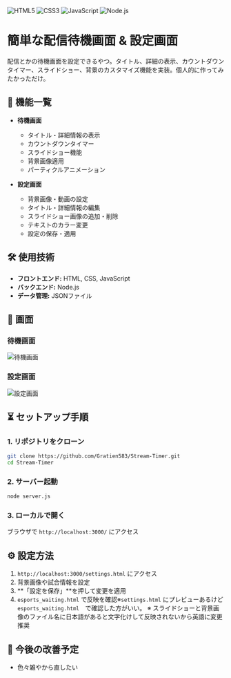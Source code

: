 ![HTML5](https://img.shields.io/badge/HTML5-E34F26?style=for-the-badge&logo=html5&logoColor=white)
![CSS3](https://img.shields.io/badge/CSS3-1572B6?style=for-the-badge&logo=css3&logoColor=white)
![JavaScript](https://img.shields.io/badge/JavaScript-F7DF1E?style=for-the-badge&logo=javascript&logoColor=black)
![Node.js](https://img.shields.io/badge/Node.js-339933?style=for-the-badge&logo=node.js&logoColor=white)

# 簡単な配信待機画面 & 設定画面
配信とかの待機画面を設定できるやつ。タイトル、詳細の表示、カウントダウンタイマー、スライドショー、背景のカスタマイズ機能を実装。個人的に作ってみたかっただけ。

## 🚀 機能一覧

- **待機画面**
  - タイトル・詳細情報の表示
  - カウントダウンタイマー
  - スライドショー機能
  - 背景画像適用
  - パーティクルアニメーション

- **設定画面**
  - 背景画像・動画の設定
  - タイトル・詳細情報の編集
  - スライドショー画像の追加・削除
  - テキストのカラー変更
  - 設定の保存・適用

## 🛠️ 使用技術

- **フロントエンド:** HTML, CSS, JavaScript
- **バックエンド:** Node.js
- **データ管理:** JSONファイル

## 📸 画面

### 待機画面
![待機画面](<img width="1675" alt="スクリーンショット 2025-02-10 16 54 48" src="https://github.com/user-attachments/assets/c03865b8-7f16-4b37-ac86-f4a00978b6ba" />)

### 設定画面
![設定画面](<img width="1680" alt="スクリーンショット 2025-02-10 16 55 02" src="https://github.com/user-attachments/assets/1de5ee19-b0f1-4db3-8644-be65225a01aa" />)

## ⏳ セットアップ手順

### 1. リポジトリをクローン
```sh
git clone https://github.com/Gratien583/Stream-Timer.git
cd Stream-Timer
```

### 2. サーバー起動
```sh
node server.js
```

### 3. ローカルで開く
ブラウザで `http://localhost:3000/` にアクセス

## ⚙️ 設定方法

1. `http://localhost:3000/settings.html` にアクセス
2. 背景画像や試合情報を設定
3. **「設定を保存」**を押して変更を適用
4. `esports_waiting.html` で反映を確認※`settings.html` にプレビューあるけど`esports_waiting.html`　で確認した方がいい。
※ スライドショーと背景画像のファイル名に日本語があると文字化けして反映されないから英語に変更推奨

## 📌 今後の改善予定

- 色々雑やから直したい
